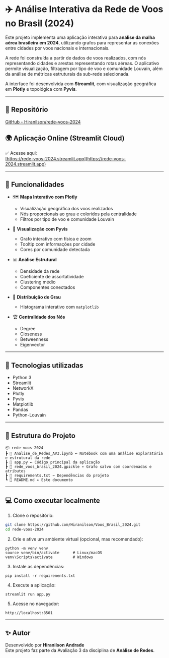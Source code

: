 # ✈️ Análise Interativa da Rede de Voos no Brasil (2024)

Este projeto implementa uma aplicação interativa para **análise da malha aérea brasileira em 2024**, utilizando grafos para representar as conexões entre cidades por voos nacionais e internacionais.

A rede foi construída a partir de dados de voos realizados, com nós representando cidades e arestas representando rotas aéreas. O aplicativo permite visualização, filtragem por tipo de voo e comunidade Louvain, além da análise de métricas estruturais da sub-rede selecionada.

A interface foi desenvolvida com **Streamlit**, com visualização geográfica em **Plotly** e topológica com **Pyvis**.

---

## 🔗 Repositório

[GitHub - Hiranilson/rede-voos-2024](https://github.com/Hiranilson/Voos_Brasil_2024)

## 🌍 Aplicação Online (Streamlit Cloud)

✅ Acesse aqui:  
[https://rede-voos-2024.streamlit.app](https://rede-voos-2024.streamlit.app)

---

## 🚀 Funcionalidades

- 🗺️ **Mapa Interativo com Plotly**
  - Visualização geográfica dos voos realizados
  - Nós proporcionais ao grau e coloridos pela centralidade
  - Filtros por tipo de voo e comunidade Louvain

- 🔗 **Visualização com Pyvis**
  - Grafo interativo com física e zoom
  - Tooltip com informações por cidade
  - Cores por comunidade detectada

- 📊 **Análise Estrutural**
  - Densidade da rede
  - Coeficiente de assortatividade
  - Clustering médio
  - Componentes conectados

- 🎯 **Distribuição de Grau**
  - Histograma interativo com `matplotlib`

- 🏆 **Centralidade dos Nós**
  - Degree
  - Closeness
  - Betweenness
  - Eigenvector

---

## 🧠 Tecnologias utilizadas

- Python 3
- Streamlit
- NetworkX
- Plotly
- Pyvis
- Matplotlib
- Pandas
- Python-Louvain

---

## 📁 Estrutura do Projeto

```
📦 rede-voos-2024
┣ 📜 Analise_de_Redes_AV3.ipynb ← Notebook com uma análise exploratória e estrutural da rede
┣ 📜 app.py ← Código principal da aplicação
┣ 📜 rede_voos_brasil_2024.gpickle ← Grafo salvo com coordenadas e atributos
┣ 📜 requirements.txt ← Dependências do projeto
┗ 📜 README.md ← Este documento
```

---

## 💻 Como executar localmente

1. Clone o repositório:

```bash
git clone https://github.com/Hiranilson/Voos_Brasil_2024.git
cd rede-voos-2024
```

2. Crie e ative um ambiente virtual (opcional, mas recomendado):
   
```
python -m venv venv
source venv/bin/activate      # Linux/macOS
venv\Scripts\activate         # Windows
```

3. Instale as dependências:
   
```
pip install -r requirements.txt
```

4. Execute a aplicação:
   
```
streamlit run app.py
```

5. Acesse no navegador:
   
```
http://localhost:8501
```

---

## ✨ Autor

Desenvolvido por **Hiranilson Andrade**  
Este projeto faz parte da Avaliação 3 da disciplina de **Análise de Redes**.
